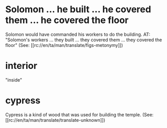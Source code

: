 # Solomon ... he built ... he covered them ... he covered the floor

Solomon would have commanded his workers to do the building. AT: "Solomon's workers ... they built ... they covered them ... they covered the floor" (See: [[rc://en/ta/man/translate/figs-metonymy]])

# interior

"inside"

# cypress

Cypress is a kind of wood that was used for building the temple. (See: [[rc://en/ta/man/translate/translate-unknown]])